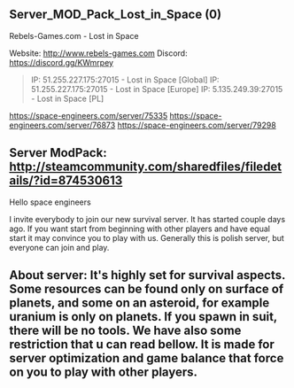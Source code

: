 Server_MOD_Pack_Lost_in_Space (0) 
---------------------------------------------------------------------------------------------------
 Rebels-Games.com - Lost in Space

 Website: http://www.rebels-games.com
 Discord: https://discord.gg/KWmrpey 

 >IP: 51.255.227.175:27015 - Lost in Space [Global]
 >IP: 51.255.227.175:27015 - Lost in Space [Europe]
 >IP: 5.135.249.39:27015   - Lost in Space [PL]  

 https://space-engineers.com/server/75335
 https://space-engineers.com/server/76873
 https://space-engineers.com/server/79298

Server ModPack: http://steamcommunity.com/sharedfiles/filedetails/?id=874530613
---------------------------------------------------------------------------------------------------
Hello space engineers

I invite everybody to join our new survival server. It has started couple days ago. If you want 
start from beginning with other players and have equal start it may convince you to play with us. 
Generally this is polish server, but everyone can join and play.

About server:
It's highly set for survival aspects. Some resources can be found only on surface of planets, 
and some on an asteroid, for example uranium is only on planets. If you spawn in suit, there
will be no tools.
We have also some restriction that u can read bellow. It is made for server optimization and 
game balance that force on you to play with other players. 
---------------------------------------------------------------------------------------------------